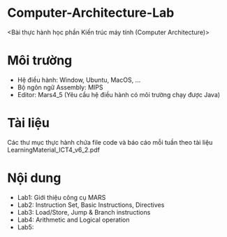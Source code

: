 # Computer-Architecture-Lab
<Bài thực hành học phần Kiến trúc máy tính (Computer Architecture)>
# Môi trường
- Hệ điều hành: Window, Ubuntu, MacOS, ...
- Bộ ngôn ngữ Assembly: MIPS
- Editor: Mars4_5 (Yêu cầu hệ điều hành có môi trường chạy được Java)
# Tài liệu
Các thư mục thực hành chứa file code và báo cáo mỗi tuần theo tài liệu LearningMaterial_ICT4_v6_2.pdf
# Nội dung
- Lab1: Giới thiệu công cụ MARS
- Lab2: Instruction Set, Basic Instructions, Directives
- Lab3: Load/Store, Jump & Branch instructions
- Lab4: Arithmetic and Logical operation
- Lab5: 
